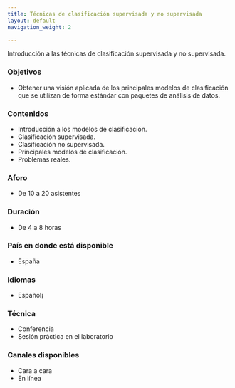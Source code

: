 ```yaml
---
title: Técnicas de clasificación supervisada y no supervisada
layout: default
navigation_weight: 2

---
```


Introducción a las técnicas de clasificación supervisada y no supervisada. 



### Objetivos
-  Obtener una visión aplicada de los principales modelos de clasificación que se utilizan de forma estándar con paquetes de análisis de datos.

### Contenidos
- Introducción a los modelos de clasificación.
- Clasificación supervisada.
- Clasificación no supervisada.
- Principales modelos de clasificación.
- Problemas reales.

### Aforo
- De 10 a 20 asistentes

### Duración
- De 4 a 8 horas

### País en donde está disponible
- España

### Idiomas
- Español¡

### Técnica
- Conferencia
- Sesión práctica en el laboratorio

### Canales disponibles
- Cara a cara
- En línea


